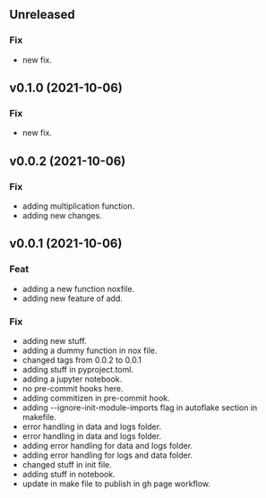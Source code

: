 ## Unreleased

### Fix

- new fix.

## v0.1.0 (2021-10-06)

### Fix

- new fix.

## v0.0.2 (2021-10-06)

### Fix

- adding multiplication function.
- adding new changes.

## v0.0.1 (2021-10-06)

### Feat

- adding a new function noxfile.
- adding new feature of add.

### Fix

- adding new stuff.
- adding a dummy function in nox file.
- changed tags from 0.0.2 to 0.0.1
- adding stuff in pyproject.toml.
- adding a jupyter notebook.
- no pre-commit hooks here.
- adding commitizen in pre-commit hook.
- adding --ignore-init-module-imports flag in autoflake section in makefile.
- error handling in data and logs folder.
- error handling in data and logs folder.
- adding error handling for data and logs folder.
- adding error handling for logs and data folder.
- changed stuff in init file.
- adding stuff in notebook.
- update in make file to publish in gh page workflow.
